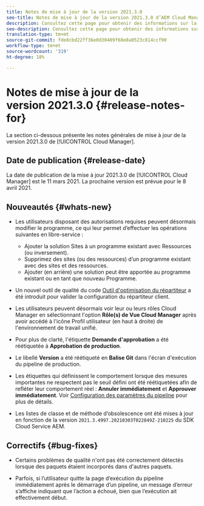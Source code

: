 ```yaml
---
title: Notes de mise à jour de la version 2021.3.0
seo-title: Notes de mise à jour de la version 2021.3.0 d’AEM Cloud Manager
description: Consultez cette page pour obtenir des informations sur la version 2021.3.0 de Cloud Manager
seo-description: Consultez cette page pour obtenir des informations sur la version 2021.3.0 d’AEM Cloud Manager
translation-type: tm+mt
source-git-commit: fde8cbd22ff36e0d30409f68e8a0523c814ccf90
workflow-type: tm+mt
source-wordcount: '319'
ht-degree: 18%

---
```


# Notes de mise à jour de la version 2021.3.0 {#release-notes-for}

La section ci-dessous présente les notes générales de mise à jour de la version 2021.3.0 de [!UICONTROL Cloud Manager].

## Date de publication {#release-date}

La date de publication de la mise à jour 2021.3.0 de [!UICONTROL Cloud Manager] est le 11 mars 2021.
La prochaine version est prévue pour le 8 avril 2021.

## Nouveautés {#whats-new}

* Les utilisateurs disposant des autorisations requises peuvent désormais modifier le programme, ce qui leur permet d’effectuer les opérations suivantes en libre-service :

   * Ajouter la solution Sites à un programme existant avec Ressources (ou inversement).
   * Supprimez des sites (ou des ressources) d’un programme existant avec des sites et des ressources.
   * Ajouter (en arrière) une solution peut être apportée au programme existant ou en tant que nouveau Programme.

* Un nouvel outil de qualité du code [Outil d&#39;optimisation du répartiteur](https://experienceleague.adobe.com/docs/experience-manager-cloud-manager/using/how-to-use/custom-code-quality-rules.html?lang=en#dispatcher-optimization-tool-rules) a été introduit pour valider la configuration du répartiteur client.

* Les utilisateurs peuvent désormais voir leur ou leurs rôles Cloud Manager en sélectionnant l&#39;option **Rôle(s) de Vue Cloud Manager** après avoir accédé à l&#39;icône Profil utilisateur (en haut à droite) de l&#39;environnement de travail unifié.

* Pour plus de clarté, l&#39;étiquette **Demande d&#39;approbation** a été réétiquetée à **Approbation de production**.

* Le libellé **Version** a été réétiqueté en **Balise Git** dans l&#39;écran d&#39;exécution du pipeline de production.

* Les étiquettes qui définissent le comportement lorsque des mesures importantes ne respectent pas le seuil défini ont été réétiquetées afin de refléter leur comportement réel : **Annuler immédiatement** et **Approuver immédiatement**. Voir [Configuration des paramètres du pipeline](https://experienceleague.adobe.com/docs/experience-manager-cloud-manager/using/how-to-use/configuring-pipeline.html?lang=en#configuring-the-pipeline-settings-from-cloud-manager) pour plus de détails.

* Les listes de classe et de méthode d’obsolescence ont été mises à jour en fonction de la version `2021.3.4997.20210303T022849Z-210225` du SDK Cloud Service AEM.

## Correctifs {#bug-fixes}

* Certains problèmes de qualité n&#39;ont pas été correctement détectés lorsque des paquets étaient incorporés dans d&#39;autres paquets.

* Parfois, si l’utilisateur quitte la page d’exécution du pipeline immédiatement après le démarrage d’un pipeline, un message d’erreur s’affiche indiquant que l’action a échoué, bien que l’exécution ait effectivement début.
